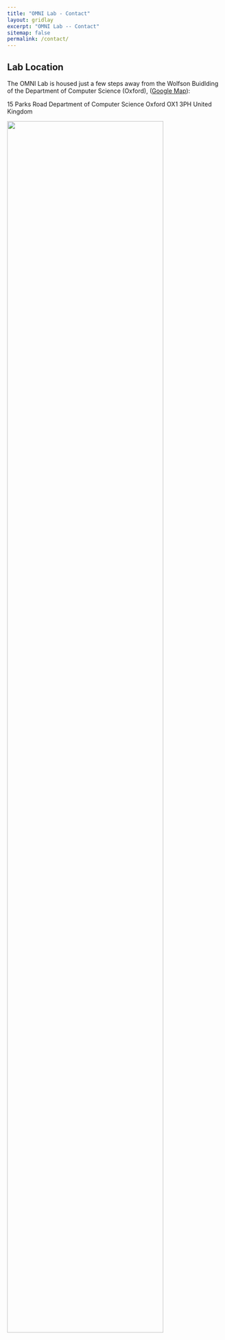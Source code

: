```yaml
---
title: "OMNI Lab - Contact"
layout: gridlay
excerpt: "OMNI Lab -- Contact"
sitemap: false
permalink: /contact/
---
```


## Lab Location

The OMNI Lab is housed just a few steps away from the Wolfson Buidlding of the Department of Computer Science (Oxford), ([Google Map](https://goo.gl/maps/hJHW2pXSe1xK5XFM7)):

15 Parks Road
Department of Computer Science
Oxford OX1 3PH
United Kingdom

<img src="{{ site.url }}{{ site.baseurl }}/images/contactpic/location_map.png" style="width: 85%">

 
